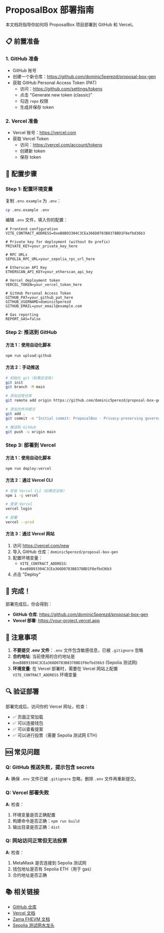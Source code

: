# ProposalBox 部署指南

本文档将指导你如何将 ProposalBox 项目部署到 GitHub 和 Vercel。

## 📋 前置准备

### 1. GitHub 准备
- GitHub 账号
- 创建一个新仓库：https://github.com/dominic5perezd/proposal-box-gen
- 获取 GitHub Personal Access Token (PAT)
  - 访问：https://github.com/settings/tokens
  - 点击 "Generate new token (classic)"
  - 勾选 `repo` 权限
  - 生成并保存 token

### 2. Vercel 准备
- Vercel 账号：https://vercel.com
- 获取 Vercel Token
  - 访问：https://vercel.com/account/tokens
  - 创建新 token
  - 保存 token

## 🔧 配置步骤

### Step 1: 配置环境变量

复制 `.env.example` 为 `.env`：

```bash
cp .env.example .env
```

编辑 `.env` 文件，填入你的配置：

```env
# Frontend configuration
VITE_CONTRACT_ADDRESS=0xeB8B93304C3CEa366D0783B8378BD1F8efbd36b3

# Private key for deployment (without 0x prefix)
PRIVATE_KEY=your_private_key_here

# RPC URLs
SEPOLIA_RPC_URL=your_sepolia_rpc_url_here

# Etherscan API Key
ETHERSCAN_API_KEY=your_etherscan_api_key

# Vercel deployment token
VERCEL_TOKEN=your_vercel_token_here

# GitHub Personal Access Token
GITHUB_PAT=your_github_pat_here
GITHUB_USERNAME=dominic5perezd
GITHUB_EMAIL=your_email@example.com

# Gas reporting
REPORT_GAS=false
```

### Step 2: 推送到 GitHub

#### 方法 1：使用自动化脚本

```bash
npm run upload:github
```

#### 方法 2：手动推送

```bash
# 初始化 git（如果还没有）
git init
git branch -M main

# 添加远程仓库
git remote add origin https://github.com/dominic5perezd/proposal-box-gen.git

# 添加文件并提交
git add .
git commit -m "Initial commit: ProposalBox - Privacy-preserving governance with FHE"

# 推送到 GitHub
git push -u origin main
```

### Step 3: 部署到 Vercel

#### 方法 1：使用自动化脚本

```bash
npm run deploy:vercel
```

#### 方法 2：通过 Vercel CLI

```bash
# 安装 Vercel CLI（如果还没有）
npm i -g vercel

# 登录 Vercel
vercel login

# 部署
vercel --prod
```

#### 方法 3：通过 Vercel 网站

1. 访问 https://vercel.com/new
2. 导入 GitHub 仓库：`dominic5perezd/proposal-box-gen`
3. 配置环境变量：
   - `VITE_CONTRACT_ADDRESS`: `0xeB8B93304C3CEa366D0783B8378BD1F8efbd36b3`
4. 点击 "Deploy"

## 🎉 完成！

部署完成后，你会得到：
- **GitHub 仓库**: https://github.com/dominic5perezd/proposal-box-gen
- **Vercel 部署**: https://your-project.vercel.app

## 📝 注意事项

1. **不要提交 .env 文件**：`.env` 文件包含敏感信息，已被 `.gitignore` 忽略
2. **合约地址**: 当前使用的合约地址是 `0xeB8B93304C3CEa366D0783B8378BD1F8efbd36b3` (Sepolia 测试网)
3. **环境变量**: 在 Vercel 部署时，需要在 Vercel 网站上配置 `VITE_CONTRACT_ADDRESS` 环境变量

## 🔍 验证部署

部署完成后，访问你的 Vercel 网址，检查：
- ✅ 页面正常加载
- ✅ 可以连接钱包
- ✅ 可以查看提案
- ✅ 可以进行投票（需要 Sepolia 测试网 ETH）

## 🆘 常见问题

### Q: GitHub 推送失败，提示包含 secrets
**A**: 确保 `.env` 文件已被 `.gitignore` 忽略，删除 `.env` 文件再重新提交。

### Q: Vercel 部署失败
**A**: 检查：
1. 环境变量是否正确配置
2. 构建命令是否正确：`npm run build`
3. 输出目录是否正确：`dist`

### Q: 网站访问正常但无法投票
**A**: 检查：
1. MetaMask 是否连接到 Sepolia 测试网
2. 钱包地址是否有 Sepolia ETH（用于 gas）
3. 合约地址是否正确

## 📚 相关链接

- [GitHub 仓库](https://github.com/dominic5perezd/proposal-box-gen)
- [Vercel 文档](https://vercel.com/docs)
- [Zama FHEVM 文档](https://docs.zama.ai/fhevm)
- [Sepolia 测试网水龙头](https://sepoliafaucet.com/)
